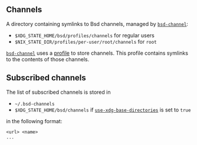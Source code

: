 ## Channels

A directory containing symlinks to Bsd channels, managed by [`bsd-channel`]:

- `$XDG_STATE_HOME/bsd/profiles/channels` for regular users
- `$NIX_STATE_DIR/profiles/per-user/root/channels` for `root`

[`bsd-channel`] uses a [profile](@docroot@/command-ref/files/profiles.md) to store channels.
This profile contains symlinks to the contents of those channels.

## Subscribed channels

The list of subscribed channels is stored in

- `~/.bsd-channels`
- `$XDG_STATE_HOME/bsd/channels` if [`use-xdg-base-directories`] is set to `true`

in the following format:

```
<url> <name>
...
```

[`bsd-channel`]: @docroot@/command-ref/bsd-channel.md
[`use-xdg-base-directories`]: @docroot@/command-ref/conf-file.md#conf-use-xdg-base-directories
